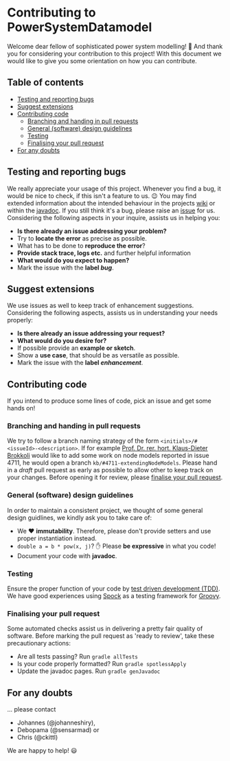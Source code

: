 # Contributing to PowerSystemDatamodel
Welcome dear fellow of sophisticated power system modelling! :wave:
And thank you for considering your contribution to this project!
With this document we would like to give you some orientation on how you can contribute.

## Table of contents
 * [Testing and reporting bugs](#testing-and-reporting-bugs)
 * [Suggest extensions](#suggest-extensions)
 * [Contributing code](#contributing-code)
   * [Branching and handing in pull requests](#branching-and-handing-in-pull-requests)
   * [General (software) design guidelines](#general-software-design-guidelines)
   * [Testing](#testing)
   * [Finalising your pull request](#finalising-your-pull-request)
 * [For any doubts](#for-any-doubts)

## Testing and reporting bugs
We really appreciate your usage of this project.
Whenever you find a bug, it would be nice to check, if this isn't a feature to us. :wink:
You may find extended information about the intended behaviour in the projects [wiki](https://github.com/ie3-institute/PowerSystemDataModel/wiki) or within the [javadoc](https://ie3-institute.github.io/powersystemdatamodel/javadoc).
If you still think it's a bug, please raise an [issue](https://guides.github.com/features/issues/) for us.
Considering the following aspects in your inquire, assists us in helping you:

 * **Is there already an issue addressing your problem?**
 * Try to **locate the error** as precise as possible.
 * What has to be done to **reproduce the error**?
 * **Provide stack trace, logs etc.** and further helpful information
 * **What would do you expect to happen?**
 * Mark the issue with the **label _bug_**.
 
## Suggest extensions
We use issues as well to keep track of enhancement suggestions.
Considering the following aspects, assists us in understanding your needs properly:

 * **Is there already an issue addressing your request?**
 * **What would do you desire for?**
 * If possible provide an **example or sketch**.
 * Show a **use case**, that should be as versatile as possible.
 * Mark the issue with the **label _enhancement_**.

## Contributing code
If you intend to produce some lines of code, pick an issue and get some hands on!

### Branching and handing in pull requests
We try to follow a branch naming strategy of the form `<initials>/#<issueId>-<description>`.
If for example [Prof. Dr. rer. hort. Klaus-Dieter Brokkoli](https://www.instagram.com/prof_broccoli/) would like to add some work on node models reported in issue 4711, he would open a branch `kb/#4711-extendingNodeModels`.
Please hand in a _draft_ pull request as early as possible to allow other to keep track on your changes.
Before opening it for review, please [finalise your pull request](#finalising-your-pull-request). 

### General (software) design guidelines
In order to maintain a consistent project, we thought of some general design guidlines, we kindly ask you to take care of:

 * We :heart: **immutability**. Therefore, please don't provide setters and use proper instantiation instead.
 * `double a = b * pow(x, j)`? :hand: Please **be expressive** in what you code!
 * Document your code with **javadoc**.

### Testing
Ensure the proper function of your code by [test driven development (TDD)](https://www.guru99.com/test-driven-development.html).
We have good experiences using [Spock](http://spockframework.org/) as a testing framework for [Groovy](https://groovy-lang.org/).

### Finalising your pull request
Some automated checks assist us in delivering a pretty fair quality of software.
Before marking the pull request as 'ready to review', take these precautionary actions:

 * Are all tests passing? Run `gradle allTests`
 * Is your code properly formatted? Run `gradle spotlessApply`
 * Update the javadoc pages. Run `gradle genJavadoc`

## For any doubts
... please contact
 * Johannes (@johanneshiry),
 * Debopama (@sensarmad) or
 * Chris (@ckittl)
 
We are happy to help! :smiley: